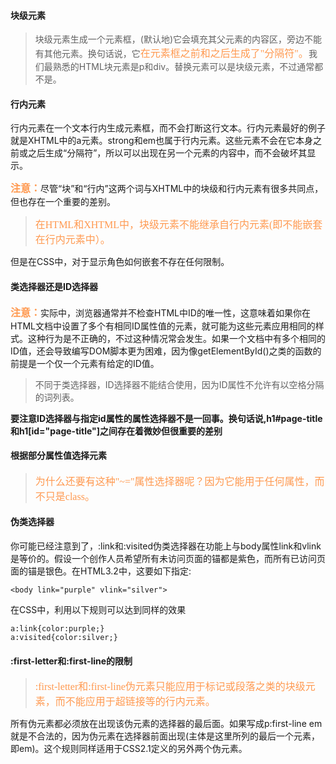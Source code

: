 #### 块级元素 ####
>块级元素生成一个元素框，(默认地)它会填充其父元素的内容区，旁边不能有其他元素。换句话说，它<font color="#ff995" face="微软雅黑" size="3">在元素框之前和之后生成了"分隔符"。</font>我们最熟悉的HTML块元素是p和div。替换元素可以是块级元素，不过通常都不是。

#### 行内元素 ####
行内元素在一个文本行内生成元素框，而不会打断这行文本。行内元素最好的例子就是XHTML中的a元素。strong和em也属于行内元素。这些元素不会在它本身之前或之后生成“分隔符”，所以可以出现在另一个元素的内容中，而不会破坏其显示。

<font color="#ff995" face="微软雅黑" size="3">**注意：**</font>尽管“块”和“行内”这两个词与XHTML中的块级和行内元素有很多共同点，但也存在一个重要的差别。
><font color="#ff995" face="微软雅黑" size="3">在HTML和XHTML中，块级元素不能继承自行内元素(即不能嵌套在行内元素中）。</font>

但是在CSS中，对于显示角色如何嵌套不存在任何限制。


#### 类选择器还是ID选择器 ####
<font color="#ff995" face="微软雅黑" size="3">**注意：**</font>实际中，浏览器通常并不检查HTML中ID的唯一性，这意味着如果你在HTML文档中设置了多个有相同ID属性值的元素，就可能为这些元素应用相同的样式。这种行为是不正确的，不过这种情况常会发生。如果一个文档中有多个相同的ID值，还会导致编写DOM脚本更为困难，因为像getElementById()之类的函数的前提是一个仅一个元素有给定的ID值。

>不同于类选择器，ID选择器不能结合使用，因为ID属性不允许有以空格分隔的词列表。

**要注意ID选择器与指定id属性的属性选择器不是一回事。换句话说,h1#page-title和h1[id="page-title"]之间存在着微妙但很重要的差别**

#### 根据部分属性值选择元素 ####
><font color="#ff995" face="微软雅黑" size="3">为什么还要有这种"~="属性选择器呢？因为它能用于任何属性，而不只是class。</font>

#### 伪类选择器 ####
你可能已经注意到了，:link和:visited伪类选择器在功能上与body属性link和vlink是等价的。假设一个创作人员希望所有未访问页面的锚都是紫色，而所有已访问页面的锚是银色。在HTML3.2中，这要如下指定:

    <body link="purple" vlink="silver">
在CSS中，利用以下规则可以达到同样的效果

    a:link{color:purple;}
    a:visited{color:silver;}

#### :first-letter和:first-line的限制 ####
><font color="#ff995" face="微软雅黑" size="3">:first-letter和:first-line伪元素只能应用于标记或段落之类的块级元素，而不能应用于超链接等的行内元素。</font>

所有伪元素都必须放在出现该伪元素的选择器的最后面。如果写成p:first-line em就是不合法的，因为伪元素在选择器前面出现(主体是这里所列的最后一个元素，即em)。这个规则同样适用于CSS2.1定义的另外两个伪元素。
